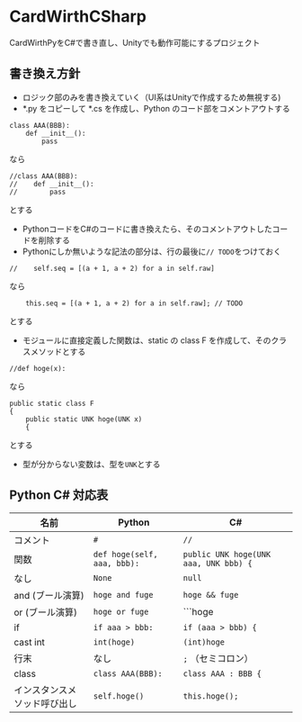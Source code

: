 # CardWirthCSharp
CardWirthPyをC#で書き直し、Unityでも動作可能にするプロジェクト

## 書き換え方針
* ロジック部のみを書き換えていく（UI系はUnityで作成するため無視する)
* \*.py をコピーして \*.cs を作成し、Python のコード部をコメントアウトする

```
class AAA(BBB):
    def __init__():
        pass
```
なら
```
//class AAA(BBB):
//    def __init__():
//        pass
```

とする

* PythonコードをC#のコードに書き換えたら、そのコメントアウトしたコードを削除する
* Pythonにしか無いような記法の部分は、行の最後に```// TODO```をつけておく
```
//    self.seq = [(a + 1, a + 2) for a in self.raw]
```
なら
```
    this.seq = [(a + 1, a + 2) for a in self.raw]; // TODO
```

とする

* モジュールに直接定義した関数は、static の class F を作成して、そのクラスメソッドとする
```
//def hoge(x):
```
なら
```
public static class F
{
    public static UNK hoge(UNK x)
    {
```
とする

* 型が分からない変数は、型を```UNK```とする

## Python C# 対応表

| 名前 | Python | C# |
----|----|---- 
| コメント | ```#``` | ```//``` |
| 関数 | ```def hoge(self, aaa, bbb):``` | ```public UNK hoge(UNK aaa, UNK bbb) {``` |
| なし | ```None``` | ```null``` |
| and (ブール演算) | ```hoge and fuge``` | ```hoge && fuge``` |
| or (ブール演算) | ```hoge or fuge``` | ```hoge || fuge``` |
| if | ```if aaa > bbb:``` | ```if (aaa > bbb) {``` |
| cast int | ```int(hoge)``` | ```(int)hoge``` |
| 行末 | なし | ```;``` （セミコロン） |
| class | ```class AAA(BBB):``` | ```class AAA : BBB {```|
| インスタンスメソッド呼び出し | ```self.hoge()``` | ```this.hoge();```|
